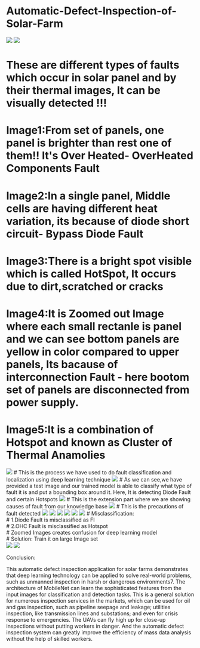 # Automatic-Defect-Inspection-of-Solar-Farm  

<img src="./Dataset/ref/images1.PNG">  
<img src="./Dataset/ref/images2.PNG">  

# These are different types of faults which occur in solar panel and by their thermal images, It can be visually detected !!! 
# Image1:From set of panels, one panel is brighter than rest one of them!! It's Over Heated- OverHeated Components Fault  
# Image2:In a single panel, Middle cells are having different heat variation, its because of diode short circuit- Bypass Diode Fault  
# Image3:There is a bright spot visible which is called HotSpot, It occurs due to dirt,scratched or cracks  
# Image4:It is Zoomed out Image where each small rectanle is panel and we can see bottom panels are yellow in color compared to upper panels, Its bacause of interconnection Fault - here bootom set of panels are disconnected from power supply.  
# Image5:It is a combination of Hotspot and known as Cluster of Thermal Anamolies  
<img src="./Dataset/ref/images3.PNG">  
# This is the process we have used to do fault classification and localization using deep learning technique 
<img src="./Dataset/ref/images4.PNG">    
# As we can see,we have provided a test image and our trained model is able to classify what type of fault it is and put a bounding box around it. Here, It is detecting Diode Fault and certain Hotspots  
<img src="./Dataset/ref/images5.PNG"> 
# This is the extension part where we are showing causes of fault from our knowledge base  
<img src="./Dataset/ref/images6.PNG">
# This is the precautions of fault detected  
<img src="./Dataset/ref/images7.PNG">  
<img src="./Dataset/ref/images8.PNG">  
<img src="./Dataset/ref/images9.PNG">   
<img src="./Dataset/ref/images10.PNG">  
<img src="./Dataset/ref/images11.PNG">  
<img src="./Dataset/ref/images12.PNG">    
# Misclassification:<br />       
# 1.Diode Fault is misclassified as FI<br />             
# 2.OHC Fault is misclassified as Hotspot<br />      
# Zoomed Images creates confusion for deep learning model<br />    
# Solution: Train it on large Image set<br />      
<img src="./Dataset/ref/images13.PNG">   
<img src="./Dataset/ref/images14.PNG">  
 


  
Conclusion:  
  
This automatic defect inspection application for solar farms demonstrates that deep learning technology can be applied to solve real-world problems, such as unmanned inspection in harsh or dangerous environments7. The architecture of MobileNet can learn the sophisticated features from the input images for classification and detection tasks. This is a general solution for numerous inspection services in the markets, which can be used for oil and gas inspection, such as pipeline seepage and leakage; utilities inspection, like transmission lines and substations; and even for crisis response to emergencies. The UAVs can fly high up for close-up inspections without putting workers in danger. And the automatic defect inspection system can greatly improve the efficiency of mass data analysis without the help of skilled workers.  

